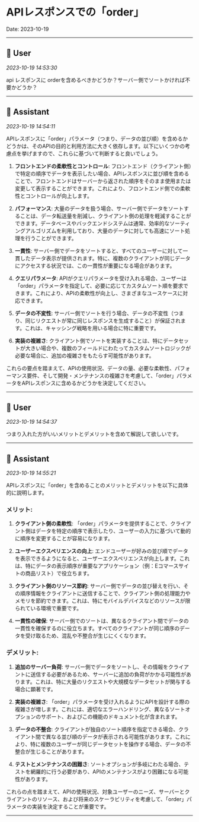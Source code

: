 # APIレスポンスでの「order」

Date: 2023-10-19

---

## 👤 User
*2023-10-19 14:53:30*

api レスポンスに orderを含めるべきかどうか？サーバー側でソートかければ不要かどうか？

---

## 🤖 Assistant
*2023-10-19 14:54:11*

APIレスポンスに「order」パラメータ（つまり、データの並び順）を含めるかどうかは、そのAPIの目的と利用方法に大きく依存します。以下にいくつかの考慮点を挙げますので、これらに基づいて判断すると良いでしょう。

1. **フロントエンドの柔軟性とコントロール**: フロントエンド（クライアント側）で特定の順序でデータを表示したい場合、APIレスポンスに並び順を含めることで、フロントエンドはサーバーから返された順序をそのまま使用または変更して表示することができます。これにより、フロントエンド側での柔軟性とコントロールが向上します。

2. **パフォーマンス**: 大量のデータを扱う場合、サーバー側でデータをソートすることは、データ転送量を削減し、クライアント側の処理を軽減することができます。データベースやバックエンドシステムは通常、効率的なソーティングアルゴリズムを利用しており、大量のデータに対しても高速にソート処理を行うことができます。

3. **一貫性**: サーバー側でデータをソートすると、すべてのユーザーに対して一貫したデータ表示が提供されます。特に、複数のクライアントが同じデータにアクセスする状況では、この一貫性が重要になる場合があります。

4. **クエリパラメータ**: APIがクエリパラメータを受け入れる場合、ユーザーは「order」パラメータを指定して、必要に応じてカスタムソート順を要求できます。これにより、APIの柔軟性が向上し、さまざまなユースケースに対応できます。

5. **データの不変性**: サーバー側でソートを行う場合、データの不変性（つまり、同じリクエストが常に同じレスポンスを生成すること）が保証されます。これは、キャッシング戦略を用いる場合に特に重要です。

6. **実装の複雑さ**: クライアント側でソートを実装することは、特にデータセットが大きい場合や、複数のフィールドにわたってカスタムソートロジックが必要な場合に、追加の複雑さをもたらす可能性があります。

これらの要点を踏まえて、APIの使用状況、データの量、必要な柔軟性、パフォーマンス要件、そして開発・メンテナンスの複雑さを考慮して、「order」パラメータをAPIレスポンスに含めるかどうかを決定してください。

---

## 👤 User
*2023-10-19 14:54:37*

つまり入れた方がいいメリットとデメリットを含めて解説して欲しいです。

---

## 🤖 Assistant
*2023-10-19 14:55:21*

APIレスポンスに「order」を含めることのメリットとデメリットを以下に具体的に説明します。

### メリット:

1. **クライアント側の柔軟性**: 「order」パラメータを提供することで、クライアント側はデータを特定の順序で表示したり、ユーザーの入力に基づいて動的に順序を変更することが容易になります。

2. **ユーザーエクスペリエンスの向上**: エンドユーザーが好みの並び順でデータを表示できるようになると、ユーザーエクスペリエンスが向上します。これは、特にデータの表示順序が重要なアプリケーション（例：Eコマースサイトの商品リスト）で役立ちます。

3. **クライアント側のリソース節約**: サーバー側でデータの並び替えを行い、その順序情報をクライアントに送信することで、クライアント側の処理能力やメモリを節約できます。これは、特にモバイルデバイスなどのリソースが限られている環境で重要です。

4. **一貫性の確保**: サーバー側でのソートは、異なるクライアント間でデータの一貫性を確保するのに役立ちます。すべてのクライアントが同じ順序のデータを受け取るため、混乱や不整合が生じにくくなります。

### デメリット:

1. **追加のサーバー負荷**: サーバー側でデータをソートし、その情報をクライアントに送信する必要があるため、サーバーに追加の負荷がかかる可能性があります。これは、特に大量のリクエストや大規模なデータセットが関与する場合に顕著です。

2. **実装の複雑さ**: 「order」パラメータを受け入れるようにAPIを設計する際の複雑さが増します。これには、適切なエラーハンドリング、異なるソートオプションのサポート、およびこの機能のドキュメント化が含まれます。

3. **データの不整合**: クライアントが独自のソート順序を指定できる場合、クライアント間で異なる並び順のデータが表示される可能性があります。これにより、特に複数のユーザーが同じデータセットを操作する場合、データの不整合が生じることがあります。

4. **テストとメンテナンスの困難さ**: ソートオプションが多岐にわたる場合、テストを網羅的に行う必要があり、APIのメンテナンスがより困難になる可能性があります。

これらの点を踏まえて、APIの使用状況、対象ユーザーのニーズ、サーバーとクライアントのリソース、および将来のスケーラビリティを考慮して、「order」パラメータの実装を決定することが重要です。

---
